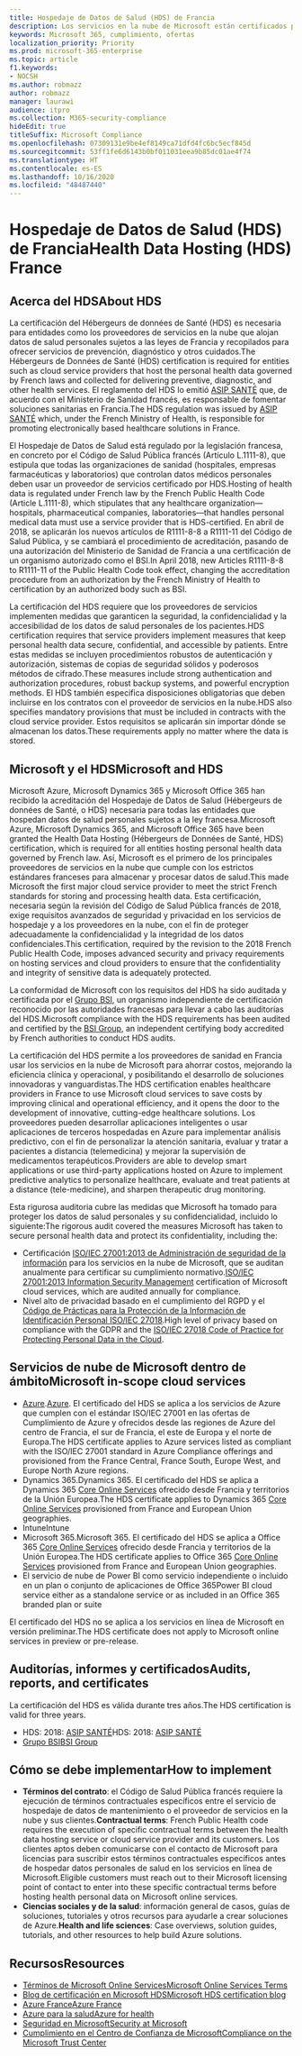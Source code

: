 ```yaml
---
title: Hospedaje de Datos de Salud (HDS) de Francia
description: Los servicios en la nube de Microsoft están certificados para su cumplimiento con el estándar de Hospedaje de Datos de Salud (Hébergeurs de données de Santé).
keywords: Microsoft 365, cumplimiento, ofertas
localization_priority: Priority
ms.prod: microsoft-365-enterprise
ms.topic: article
f1.keywords:
- NOCSH
ms.author: robmazz
author: robmazz
manager: laurawi
audience: itpro
ms.collection: M365-security-compliance
hideEdit: true
titleSuffix: Microsoft Compliance
ms.openlocfilehash: 07309131e9be4ef8149ca71dfd4fc6bc5ecf845d
ms.sourcegitcommit: 53ff1fe6d6143b0bf011031eea9b85dc01ae4f74
ms.translationtype: HT
ms.contentlocale: es-ES
ms.lasthandoff: 10/16/2020
ms.locfileid: "48487440"
---
```

# <a name="health-data-hosting-hds-france"></a><span data-ttu-id="84350-104">Hospedaje de Datos de Salud (HDS) de Francia</span><span class="sxs-lookup"><span data-stu-id="84350-104">Health Data Hosting (HDS) France</span></span>

## <a name="about-hds"></a><span data-ttu-id="84350-105">Acerca del HDS</span><span class="sxs-lookup"><span data-stu-id="84350-105">About HDS</span></span>

<span data-ttu-id="84350-106">La certificación del Hébergeurs de données de Santé (HDS) es necesaria para entidades como los proveedores de servicios en la nube que alojan datos de salud personales sujetos a las leyes de Francia y recopilados para ofrecer servicios de prevención, diagnóstico y otros cuidados.</span><span class="sxs-lookup"><span data-stu-id="84350-106">The Hébergeurs de Données de Santé (HDS) certification is required for entities such as cloud service providers that host the personal health data governed by French laws and collected for delivering preventive, diagnostic, and other health services.</span></span> <span data-ttu-id="84350-107">El reglamento del HDS lo emitió [ASIP SANTÉ](https://esante.gouv.fr/) que, de acuerdo con el Ministerio de Sanidad francés, es responsable de fomentar soluciones sanitarias en Francia.</span><span class="sxs-lookup"><span data-stu-id="84350-107">The HDS regulation was issued by [ASIP SANTÉ](https://esante.gouv.fr/) which, under the French Ministry of Health, is responsible for promoting electronically based healthcare solutions in France.</span></span>

<span data-ttu-id="84350-108">El Hospedaje de Datos de Salud está regulado por la legislación francesa, en concreto por el Código de Salud Pública francés (Artículo L.1111-8), que estipula que todas las organizaciones de sanidad (hospitales, empresas farmacéuticas y laboratorios) que controlan datos médicos personales deben usar un proveedor de servicios certificado por HDS.</span><span class="sxs-lookup"><span data-stu-id="84350-108">Hosting of health data is regulated under French law by the French Public Health Code (Article L.1111-8), which stipulates that any healthcare organization—hospitals, pharmaceutical companies, laboratories—that handles personal medical data must use a service provider that is HDS-certified.</span></span> <span data-ttu-id="84350-109">En abril de 2018, se aplicarán los nuevos artículos de R1111-8-8 a R1111-11 del Código de Salud Pública, y se cambiará el procedimiento de acreditación, pasando de una autorización del Ministerio de Sanidad de Francia a una certificación de un organismo autorizado como el BSI.</span><span class="sxs-lookup"><span data-stu-id="84350-109">In April 2018, new Articles R1111-8-8 to R1111-11 of the Public Health Code took effect, changing the accreditation procedure from an authorization by the French Ministry of Health to certification by an authorized body such as BSI.</span></span>

<span data-ttu-id="84350-110">La certificación del HDS requiere que los proveedores de servicios implementen medidas que garanticen la seguridad, la confidencialidad y la accesibilidad de los datos de salud personales de los pacientes.</span><span class="sxs-lookup"><span data-stu-id="84350-110">HDS certification requires that service providers implement measures that keep personal health data secure, confidential, and accessible by patients.</span></span> <span data-ttu-id="84350-111">Entre estas medidas se incluyen procedimientos robustos de autenticación y autorización, sistemas de copias de seguridad sólidos y poderosos métodos de cifrado.</span><span class="sxs-lookup"><span data-stu-id="84350-111">These measures include strong authentication and authorization procedures, robust backup systems, and powerful encryption methods.</span></span> <span data-ttu-id="84350-112">El HDS también especifica disposiciones obligatorias que deben incluirse en los contratos con el proveedor de servicios en la nube.</span><span class="sxs-lookup"><span data-stu-id="84350-112">HDS also specifies mandatory provisions that must be included in contracts with the cloud service provider.</span></span> <span data-ttu-id="84350-113">Estos requisitos se aplicarán sin importar dónde se almacenan los datos.</span><span class="sxs-lookup"><span data-stu-id="84350-113">These requirements apply no matter where the data is stored.</span></span>

## <a name="microsoft-and-hds"></a><span data-ttu-id="84350-114">Microsoft y el HDS</span><span class="sxs-lookup"><span data-stu-id="84350-114">Microsoft and HDS</span></span>

<span data-ttu-id="84350-115">Microsoft Azure, Microsoft Dynamics 365 y Microsoft Office 365 han recibido la acreditación del Hospedaje de Datos de Salud (Hébergeurs de données de Santé, o HDS) necesaria para todas las entidades que hospedan datos de salud personales sujetos a la ley francesa.</span><span class="sxs-lookup"><span data-stu-id="84350-115">Microsoft Azure, Microsoft Dynamics 365, and Microsoft Office 365 have been granted the Health Data Hosting (Hébergeurs de Données de Santé, HDS) certification, which is required for all entities hosting personal health data governed by French law.</span></span> <span data-ttu-id="84350-116">Así, Microsoft es el primero de los principales proveedores de servicios en la nube que cumple con los estrictos estándares franceses para almacenar y procesar datos de salud.</span><span class="sxs-lookup"><span data-stu-id="84350-116">This made Microsoft the first major cloud service provider to meet the strict French standards for storing and processing health data.</span></span> <span data-ttu-id="84350-117">Esta certificación, necesaria según la revisión del Código de Salud Pública francés de 2018, exige requisitos avanzados de seguridad y privacidad en los servicios de hospedaje y a los proveedores en la nube, con el fin de proteger adecuadamente la confidencialidad y la integridad de los datos confidenciales.</span><span class="sxs-lookup"><span data-stu-id="84350-117">This certification, required by the revision to the 2018 French Public Health Code, imposes advanced security and privacy requirements on hosting services and cloud providers to ensure that the confidentiality and integrity of sensitive data is adequately protected.</span></span>

<span data-ttu-id="84350-118">La conformidad de Microsoft con los requisitos del HDS ha sido auditada y certificada por el [Grupo BSI](https://www.bsigroup.com/fr-FR/), un organismo independiente de certificación reconocido por las autoridades francesas para llevar a cabo las auditorías del HDS.</span><span class="sxs-lookup"><span data-stu-id="84350-118">Microsoft compliance with the HDS requirements has been audited and certified by the [BSI Group](https://www.bsigroup.com/fr-FR/), an independent certifying body accredited by French authorities to conduct HDS audits.</span></span>

<span data-ttu-id="84350-119">La certificación del HDS permite a los proveedores de sanidad en Francia usar los servicios en la nube de Microsoft para ahorrar costos, mejorando la eficiencia clínica y operacional, y posibilitando el desarrollo de soluciones innovadoras y vanguardistas.</span><span class="sxs-lookup"><span data-stu-id="84350-119">The HDS certification enables healthcare providers in France to use Microsoft cloud services to save costs by improving clinical and operational efficiency, and it opens the door to the development of innovative, cutting-edge healthcare solutions.</span></span> <span data-ttu-id="84350-120">Los proveedores pueden desarrollar aplicaciones inteligentes o usar aplicaciones de terceros hospedadas en Azure para implementar análisis predictivo, con el fin de personalizar la atención sanitaria, evaluar y tratar a pacientes a distancia (telemedicina) y mejorar la supervisión de medicamentos terapéuticos.</span><span class="sxs-lookup"><span data-stu-id="84350-120">Providers are able to develop smart applications or use third-party applications hosted on Azure to implement predictive analytics to personalize healthcare, evaluate and treat patients at a distance (tele-medicine), and sharpen therapeutic drug monitoring.</span></span>

<span data-ttu-id="84350-121">Esta rigurosa auditoria cubre las medidas que Microsoft ha tomado para proteger los datos de salud personales y su confidencialidad, incluido lo siguiente:</span><span class="sxs-lookup"><span data-stu-id="84350-121">The rigorous audit covered the measures Microsoft has taken to secure personal health data and protect its confidentiality, including the:</span></span>

- <span data-ttu-id="84350-122">Certificación [ISO/IEC 27001:2013 de Administración de seguridad de la información](offering-iso-27001.md) para los servicios en la nube de Microsoft, que se auditan anualmente para certificar su cumplimiento normativo.</span><span class="sxs-lookup"><span data-stu-id="84350-122">[ISO/IEC 27001:2013 Information Security Management](offering-iso-27001.md) certification of Microsoft cloud services, which are audited annually for compliance.</span></span>
- <span data-ttu-id="84350-123">Nivel alto de privacidad basado en el cumplimiento del RGPD y el [Código de Prácticas para la Protección de la Información de Identificación Personal ISO/IEC 27018](offering-iso-27018.md).</span><span class="sxs-lookup"><span data-stu-id="84350-123">High level of privacy based on compliance with the GDPR and the [ISO/IEC 27018 Code of Practice for Protecting Personal Data in the Cloud](offering-iso-27018.md).</span></span>

## <a name="microsoft-in-scope-cloud-services"></a><span data-ttu-id="84350-124">Servicios de nube de Microsoft dentro de ámbito</span><span class="sxs-lookup"><span data-stu-id="84350-124">Microsoft in-scope cloud services</span></span>

- <span data-ttu-id="84350-125">[Azure](https://aka.ms/AzureCompliance).</span><span class="sxs-lookup"><span data-stu-id="84350-125">[Azure](https://aka.ms/AzureCompliance).</span></span> <span data-ttu-id="84350-126">El certificado del HDS se aplica a los servicios de Azure que cumplen con el estándar ISO/IEC 27001 en las ofertas de Cumplimiento de Azure y ofrecidos desde las regiones de Azure del centro de Francia, el sur de Francia, el este de Europa y el norte de Europa.</span><span class="sxs-lookup"><span data-stu-id="84350-126">The HDS certificate applies to Azure services listed as compliant with the ISO/IEC 27001 standard in Azure Compliance offerings and provisioned from the France Central, France South, Europe West, and Europe North Azure regions.</span></span>
- <span data-ttu-id="84350-127">Dynamics 365.</span><span class="sxs-lookup"><span data-stu-id="84350-127">Dynamics 365.</span></span> <span data-ttu-id="84350-128">El certificado del HDS se aplica a Dynamics 365 [Core Online Services](https://aka.ms/Online-Services-Terms) ofrecido desde Francia y territorios de la Unión Europea.</span><span class="sxs-lookup"><span data-stu-id="84350-128">The HDS certificate applies to Dynamics 365 [Core Online Services](https://aka.ms/Online-Services-Terms) provisioned from France and European Union geographies.</span></span>
- <span data-ttu-id="84350-129">Intune</span><span class="sxs-lookup"><span data-stu-id="84350-129">Intune</span></span>
- <span data-ttu-id="84350-130">Microsoft 365.</span><span class="sxs-lookup"><span data-stu-id="84350-130">Microsoft 365.</span></span> <span data-ttu-id="84350-131">El certificado del HDS se aplica a Office 365 [Core Online Services](https://aka.ms/Online-Services-Terms) ofrecido desde Francia y territorios de la Unión Europea.</span><span class="sxs-lookup"><span data-stu-id="84350-131">The HDS certificate applies to Office 365 [Core Online Services](https://aka.ms/Online-Services-Terms) provisioned from France and European Union geographies.</span></span>
- <span data-ttu-id="84350-132">El servicio de nube de Power BI como servicio independiente o incluido en un plan o conjunto de aplicaciones de Office 365</span><span class="sxs-lookup"><span data-stu-id="84350-132">Power BI cloud service either as a standalone service or as included in an Office 365 branded plan or suite</span></span>

<span data-ttu-id="84350-133">El certificado del HDS no se aplica a los servicios en línea de Microsoft en versión preliminar.</span><span class="sxs-lookup"><span data-stu-id="84350-133">The HDS certificate does not apply to Microsoft online services in preview or pre-release.</span></span>

## <a name="audits-reports-and-certificates"></a><span data-ttu-id="84350-134">Auditorías, informes y certificados</span><span class="sxs-lookup"><span data-stu-id="84350-134">Audits, reports, and certificates</span></span>

<span data-ttu-id="84350-135">La certificación del HDS es válida durante tres años.</span><span class="sxs-lookup"><span data-stu-id="84350-135">The HDS certification is valid for three years.</span></span>

- <span data-ttu-id="84350-136">HDS: 2018: [ASIP SANTÉ](https://esante.gouv.fr/)</span><span class="sxs-lookup"><span data-stu-id="84350-136">HDS: 2018: [ASIP SANTÉ](https://esante.gouv.fr/)</span></span>
- [<span data-ttu-id="84350-137">Grupo BSI</span><span class="sxs-lookup"><span data-stu-id="84350-137">BSI Group</span></span>](https://www.bsigroup.com/fr-FR/Nos-services/Certification/Recherche-dans-le-repertoire-des-certificats-et-des-clients/Resultats-de-la-recherche-dans-le-repertoire-des-certificats-et-des-clients/?searchkey=licence%3dHDS%2b701569%26company%3dMicrosoft%2bCorp&licencenumber=HDS%20701569)

## <a name="how-to-implement"></a><span data-ttu-id="84350-138">Cómo se debe implementar</span><span class="sxs-lookup"><span data-stu-id="84350-138">How to implement</span></span>

- <span data-ttu-id="84350-139">**Términos del contrato**: el Código de Salud Pública francés requiere la ejecución de términos contractuales específicos entre el servicio de hospedaje de datos de mantenimiento o el proveedor de servicios en la nube y sus clientes.</span><span class="sxs-lookup"><span data-stu-id="84350-139">**Contractual terms**: French Public Health code requires the execution of specific contractual terms between the health data hosting service or cloud service provider and its customers.</span></span> <span data-ttu-id="84350-140">Los clientes aptos deben comunicarse con el contacto de Microsoft para licencias para suscribir estos términos contractuales específicos antes de hospedar datos personales de salud en los servicios en línea de Microsoft.</span><span class="sxs-lookup"><span data-stu-id="84350-140">Eligible customers must reach out to their Microsoft licensing point of contact to enter into these specific contractual terms before hosting health personal data on Microsoft online services.</span></span>
- <span data-ttu-id="84350-141">**Ciencias sociales y de la salud**: información general de casos, guías de soluciones, tutoriales y otros recursos para ayudarle a crear soluciones de Azure.</span><span class="sxs-lookup"><span data-stu-id="84350-141">**Health and life sciences**: Case overviews, solution guides, tutorials, and other resources to help build Azure solutions.</span></span>

## <a name="resources"></a><span data-ttu-id="84350-142">Recursos</span><span class="sxs-lookup"><span data-stu-id="84350-142">Resources</span></span>

- [<span data-ttu-id="84350-143">Términos de Microsoft Online Services</span><span class="sxs-lookup"><span data-stu-id="84350-143">Microsoft Online Services Terms</span></span>](https://aka.ms/Online-Services-Terms)
- [<span data-ttu-id="84350-144">Blog de certificación en Microsoft HDS</span><span class="sxs-lookup"><span data-stu-id="84350-144">Microsoft HDS certification blog</span></span>](https://news.microsoft.com/2018/11/06/microsoft-1er-acteur-majeur-du-cloud-public-a-etre-certifie-hebergeur-de-donnees-de-sante-en-france/)
- [<span data-ttu-id="84350-145">Azure France</span><span class="sxs-lookup"><span data-stu-id="84350-145">Azure France</span></span>](https://azure.microsoft.com/global-infrastructure/france/)
- [<span data-ttu-id="84350-146">Azure para la salud</span><span class="sxs-lookup"><span data-stu-id="84350-146">Azure for health</span></span>](https://azure.microsoft.com/industries/healthcare/)
- [<span data-ttu-id="84350-147">Seguridad en Microsoft</span><span class="sxs-lookup"><span data-stu-id="84350-147">Security at Microsoft</span></span>](https://www.microsoft.com/security)
- [<span data-ttu-id="84350-148">Cumplimiento en el Centro de Confianza de Microsoft</span><span class="sxs-lookup"><span data-stu-id="84350-148">Compliance on the Microsoft Trust Center</span></span>](https://www.microsoft.com/trust-center/compliance/compliance-overview)
